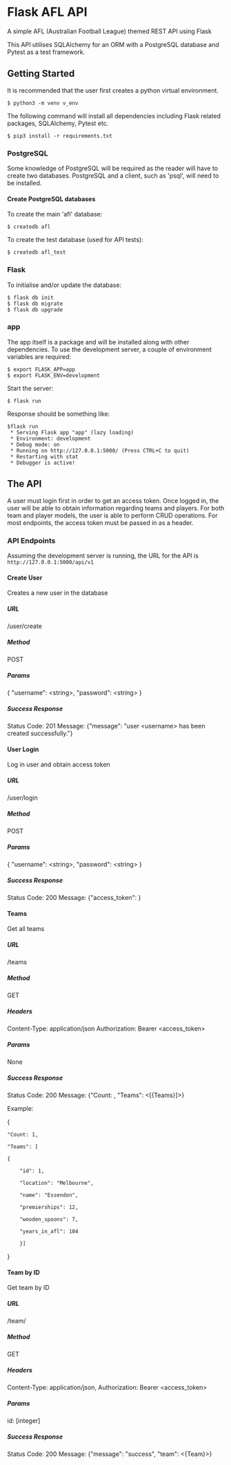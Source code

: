 # Flask AFL API
A simple AFL (Australian Football League) themed REST API using Flask

This API utilises SQLAlchemy for an ORM with a PostgreSQL database and Pytest as a test framework.


## Getting Started

It is recommended that the user first creates a python virtual environment. 
```
$ python3 -m venv v_env
```

The following command will install all dependencies including Flask related packages, SQLAlchemy, Pytest etc. 
``` 
$ pip3 install -r requirements.txt 
```

### PostgreSQL
Some knowledge of PostgreSQL will be required as the reader will have to create two databases. PostgreSQL and a client, such as 'psql', will need to be installed.

#### Create PostgreSQL databases 
To create the main 'afl' database:
```
$ createdb afl
```

To create the test database (used for API tests):
```
$ createdb afl_test
```


### Flask
To initialise and/or update the database:
```
$ flask db init
$ flask db migrate
$ flask db upgrade
```

### app
The app itself is a package and will be installed along with other dependencies.
To use the development server, a couple of environment variables are required:
```
$ export FLASK_APP=app
$ export FLASK_ENV=development
```

Start the server:
```
$ flask run
```
Response should be something like:
```
$flask run
 * Serving Flask app "app" (lazy loading)
 * Environment: development
 * Debug mode: on
 * Running on http://127.0.0.1:5000/ (Press CTRL+C to quit)
 * Restarting with stat
 * Debugger is active!
```



## The API
A user must login first in order to get an access token. Once logged in, the user will be able to obtain information regarding teams and players. For both team and player models, the user is able to perform CRUD operations. For most endpoints, the access token must be passed in as a header.
 
### API Endpoints
Assuming the development server is running, the URL for the API is ```http://127.0.0.1:5000/api/v1```

#### Create User
Creates a new user in the database

##### URL
/user/create

##### Method
POST

##### Params
{
    "username": \<string\>,
    "password": \<string\>
}

##### Success Response
Status Code: 201
Message: {"message": "user \<username\> has been created successfully."}



#### User Login
Log in user and obtain access token 

##### URL
/user/login

##### Method
POST

##### Params
{
    "username": \<string\>,
    "password": \<string\>
}

##### Success Response
Status Code: 200
Message: {"access_token": <token>}




#### Teams
Get all teams

##### URL
/teams

##### Method
GET

##### Headers
Content-Type: application/json
Authorization: Bearer <access_token>

##### Params
None

##### Success Response
Status Code: 200
Message: {"Count: <int>, "Teams": <[{Teams}]>}

Example:

{

    "Count: 1, 

    "Teams": [
    
    {
    
        "id": 1,
    
        "location": "Melbourne",
    
        "name": "Essendon",
    
        "premierships": 12,
    
        "wooden_spoons": 7,
    
        "years_in_afl": 104
    
        }]

}



#### Team by ID
Get team by ID

##### URL
/team/<id>

##### Method
GET

##### Headers
Content-Type: application/json,
Authorization: Bearer <access_token>

##### Params
id: [integer]

##### Success Response
Status Code: 200
Message: {"message": "success", "team": <{Team}>}
